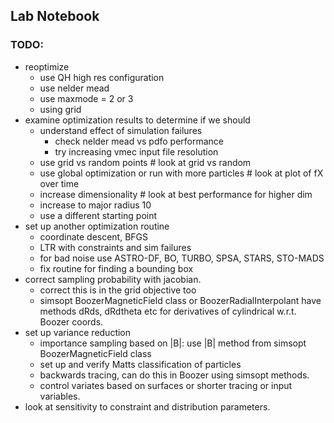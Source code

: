 
## Lab Notebook

### TODO:
- reoptimize 
  - use QH high res configuration
  - use nelder mead
  - use maxmode = 2 or 3
  - using grid
- examine optimization results to determine if we should
  - understand effect of simulation failures
    - check nelder mead vs pdfo performance
    - try increasing vmec input file resolution
  - use grid vs random points # look at grid vs random
  - use global optimization or run with more particles # look at plot of fX over time
  - increase dimensionality # look at best performance for higher dim
  - increase to major radius 10
  - use a different starting point
- set up another optimization routine
  - coordinate descent, BFGS
  - LTR with constraints and sim failures
  - for bad noise use ASTRO-DF, BO, TURBO, SPSA, STARS, STO-MADS 
  - fix routine for finding a bounding box
- correct sampling probability with jacobian.
  - correct this is in the grid objective too
  - simsopt BoozerMagneticField class or BoozerRadialInterpolant have methods
    dRds, dRdtheta etc for derivatives of cylindrical w.r.t. Boozer coords.
- set up variance reduction
  - importance sampling based on |B|: use |B| method from simsopt BoozerMagneticField class
  - set up and verify Matts classification of particles
  - backwards tracing, can do this in Boozer using simsopt methods.
  - control variates based on surfaces or shorter tracing or input variables.
- look at sensitivity to constraint and distribution parameters.
